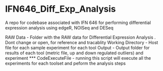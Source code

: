 # IFN646_Diff_Exp_Analysis
A repo for codebase associated with IFN 646 for performing differential expression analysis using edgeR, NOISeq and DESeq

RAW Data -  Folder with the RAW data for Differential Expression Analysis . Dont change or open, for reference and tracablity
Working Directory - Host file for each sample experiment for each tool
        Output - Output folder for results of each tool (metric file, up and down regulated outliers) and experiment
*** CodeExecuteFile - running this script will execute all the experiments for each toolset and peform the analysis steps